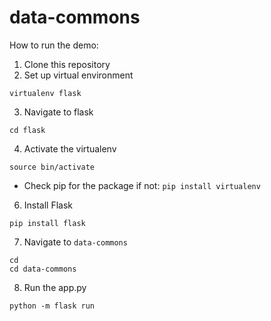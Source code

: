# data-commons

How to run the demo:

1. Clone this repository
2. Set up virtual environment
```
virtualenv flask
```
3. Navigate to flask
```
cd flask
```
4. Activate the virtualenv
``` 
source bin/activate
```

* Check pip for the package if not:
  ``` pip install virtualenv ```
6. Install Flask
```
pip install flask
```
7. Navigate to ``` data-commons ```
```
cd
cd data-commons
```
8. Run the app.py
```
python -m flask run
```
